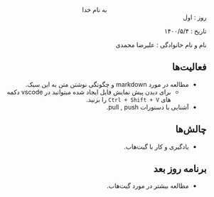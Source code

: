 <div dir="rtl" align="center">
به نام خدا
</div>
<div dir="rtl" align="right">
روز : اول


تاریخ : ۱۴۰۰/۵/۴

نام و نام خانوادگی : علیرضا محمدی

## فعالیت‌ها
* مطالعه در مورد markdown و چگونگی نوشتن متن به این سبک.
  * برای دیدن پیش نمایش فایل ایجاد شده میتوانید در vscode دکمه های `Ctrl + Shift + V` را بزنید.
* آشنایی با دستورات pull , push.
## چالش‌ها
* یادگیری و کار با گیت‌هاب.
## برنامه روز بعد
* مطالعه بیشتر در مورد گیت‌هاب.
</div>

